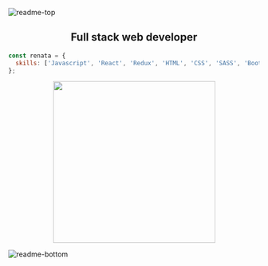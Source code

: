 ![readme-top](https://user-images.githubusercontent.com/79423391/145894635-1107480d-2363-406c-9d51-1b96683265b3.png)

<h2 align="center"> Full stack web developer</h2>

```javascript
const renata = {
  skills: ['Javascript', 'React', 'Redux', 'HTML', 'CSS', 'SASS', 'Bootstrap', 'Express', 'NodeJS', 'PostgreSQL']
};
```
<div align="center">
<img width=325 align="center" src="https://github-readme-stats.vercel.app/api/top-langs/?username=renataloustalet&hide=c%23,powershell,Mathematica,Ruby,Objective-C,Objective-C%2b%2b,Cuda&title_color=4a6d26&text_color=e9e9e8&icon_color=61dafb&bg_color=7c9274&langs_count=8&layout=compact&border_color=61dafb&hide_border=true" />
</div>

![readme-bottom](https://user-images.githubusercontent.com/79423391/145895784-f27d4b18-3430-4e88-a9a6-98d5776315c4.png)
